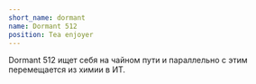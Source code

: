 ```yaml
---
short_name: dormant
name: Dormant 512
position: Tea enjoyer
---
```


Dormant 512 ищет себя на чайном пути и параллельно с этим перемещается из химии в ИТ.
